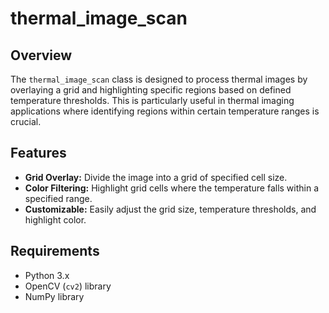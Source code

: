 ﻿# thermal_image_scan


## Overview
The `thermal_image_scan` class is designed to process thermal images by overlaying a grid and highlighting specific regions based on defined temperature thresholds. This is particularly useful in thermal imaging applications where identifying regions within certain temperature ranges is crucial.

## Features
- **Grid Overlay:** Divide the image into a grid of specified cell size.
- **Color Filtering:** Highlight grid cells where the temperature falls within a specified range.
- **Customizable:** Easily adjust the grid size, temperature thresholds, and highlight color.

## Requirements
- Python 3.x
- OpenCV (`cv2`) library
- NumPy library


